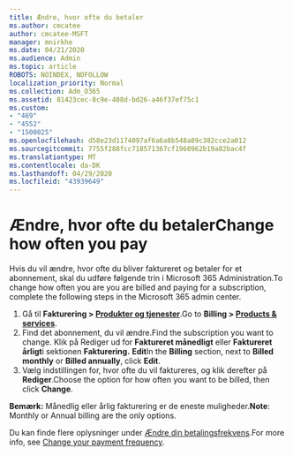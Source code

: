 ```yaml
---
title: Ændre, hvor ofte du betaler
ms.author: cmcatee
author: cmcatee-MSFT
manager: mnirkhe
ms.date: 04/21/2020
ms.audience: Admin
ms.topic: article
ROBOTS: NOINDEX, NOFOLLOW
localization_priority: Normal
ms.collection: Adm_O365
ms.assetid: 81423cec-8c9e-408d-bd26-a46f37ef75c1
ms.custom:
- "469"
- "4552"
- "1500025"
ms.openlocfilehash: d58e23d1174097af6a6a8b548a89c382cce2a012
ms.sourcegitcommit: 7755f288fcc718571367cf1960962b19a82bac4f
ms.translationtype: MT
ms.contentlocale: da-DK
ms.lasthandoff: 04/29/2020
ms.locfileid: "43939649"
---
```

# <a name="change-how-often-you-pay"></a><span data-ttu-id="75ec7-102">Ændre, hvor ofte du betaler</span><span class="sxs-lookup"><span data-stu-id="75ec7-102">Change how often you pay</span></span>

<span data-ttu-id="75ec7-103">Hvis du vil ændre, hvor ofte du bliver faktureret og betaler for et abonnement, skal du udføre følgende trin i Microsoft 365 Administration.</span><span class="sxs-lookup"><span data-stu-id="75ec7-103">To change how often you are you are billed and paying for a subscription, complete the following steps in the Microsoft 365 admin center.</span></span> 
1. <span data-ttu-id="75ec7-104">Gå til **Fakturering > [Produkter og tjenester](https://go.microsoft.com/fwlink/p/?linkid=842054)**.</span><span class="sxs-lookup"><span data-stu-id="75ec7-104">Go to **Billing > [Products & services](https://go.microsoft.com/fwlink/p/?linkid=842054)**.</span></span>
2. <span data-ttu-id="75ec7-105">Find det abonnement, du vil ændre.</span><span class="sxs-lookup"><span data-stu-id="75ec7-105">Find the subscription you want to change.</span></span> <span data-ttu-id="75ec7-106">Klik på Rediger ud for **Faktureret månedligt** eller **Faktureret årligt**i sektionen **Fakturering.** **Edit**</span><span class="sxs-lookup"><span data-stu-id="75ec7-106">In the **Billing** section, next to **Billed monthly** or **Billed annually**, click **Edit**.</span></span> 
3. <span data-ttu-id="75ec7-107">Vælg indstillingen for, hvor ofte du vil faktureres, og klik derefter på **Rediger**.</span><span class="sxs-lookup"><span data-stu-id="75ec7-107">Choose the option for how often you want to be billed, then click **Change**.</span></span>

<span data-ttu-id="75ec7-108">**Bemærk:** Månedlig eller årlig fakturering er de eneste muligheder.</span><span class="sxs-lookup"><span data-stu-id="75ec7-108">**Note**: Monthly or Annual billing are the only options.</span></span>

<span data-ttu-id="75ec7-109">Du kan finde flere oplysninger under [Ændre din betalingsfrekvens](https://docs.microsoft.com/microsoft-365/commerce/billing-and-payments/change-payment-frequency?view=o365-worldwide).</span><span class="sxs-lookup"><span data-stu-id="75ec7-109">For more info, see [Change your payment frequency](https://docs.microsoft.com/microsoft-365/commerce/billing-and-payments/change-payment-frequency?view=o365-worldwide).</span></span>
